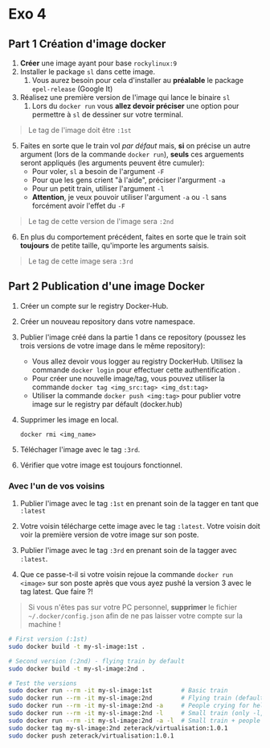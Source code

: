 # Exo 4

## Part 1 Création d'image docker

1. __Créer__ une image ayant pour base `rockylinux:9`
2. Installer le package `sl` dans cette image.
   1. Vous aurez besoin pour cela d'installer au **préalable** le package `epel-release` (Google It)
3. Réalisez une première version de l'image qui lance le binaire `sl`
   1. Lors du `docker run` vous __allez devoir préciser__ une option pour permettre à `sl` de dessiner sur votre terminal.

> Le tag de l'image doit être `:1st`

5. Faites en sorte que le train vol _par défaut_ mais, **si** on précise un autre argument (lors de la commande `docker run`), **seuls** ces arguements seront appliqués (les arguments peuvent être cumuler):
   - Pour voler, `sl` a besoin de l'argument `-F`
   - Pour que les gens crient "à l'aide", préciser l'argurment `-a`
   - Pour un petit train, utiliser l'argument `-l`
   - **Attention**, je veux pouvoir utiliser l'argument `-a` ou `-l` sans forcément avoir l'effet du `-F`

> Le tag de cette version de l'image sera `:2nd`

6. En plus du comportement précédent, faites en sorte que le train soit __toujours__ de petite taille, qu'importe les arguments saisis.

> Le tag de cette image sera `:3rd`

## Part 2 Publication d'une image Docker

1. Créer un compte sur le registry Docker-Hub.

2. Créer un nouveau repository dans votre namespace.

3. Publier l'image créé dans la partie 1 dans ce repository (poussez les trois versions de votre image dans le même repository):
   - Vous allez devoir vous logger au registry DockerHub. Utilisez la commande `docker login` pour effectuer cette authentification .
   - Pour créer une nouvelle image/tag, vous pouvez utiliser la commande `docker tag <img_src:tag> <img_dst:tag>`
   - Utiliser la commande `docker push <img:tag>` pour publier votre image sur le registry par défault (docker.hub)

4. Supprimer les image en local.

   `docker rmi <img_name>`

5. Téléchager l'image avec le tag `:3rd`.

6. Vérifier que votre image est toujours fonctionnel.

### Avec l'un de vos voisins

1. Publier l'image avec le tag `:1st` en prenant soin de la tagger en tant que `:latest`

2. Votre voisin télécharge cette image avec le tag `:latest`. Votre voisin doit voir la première version de votre image sur son poste.

3. Publier l'image avec le tag `:3rd` en prenant soin de la tagger avec `:latest`.

4. Que ce passe-t-il si votre voisin rejoue la commande `docker run <image>` sur son poste après que vous ayez pushé la version 3 avec le tag latest. Que faire ?!

> Si vous n'êtes pas sur votre PC personnel, **supprimer** le fichier `~/.docker/config.json` afin de ne pas laisser votre compte sur la machine !


``` bash
# First version (:1st)
sudo docker build -t my-sl-image:1st .

# Second version (:2nd) - flying train by default
sudo docker build -t my-sl-image:2nd .

# Test the versions
sudo docker run --rm -it my-sl-image:1st        # Basic train
sudo docker run --rm -it my-sl-image:2nd        # Flying train (default -F)
sudo docker run --rm -it my-sl-image:2nd -a     # People crying for help (only -a, no -F)
sudo docker run --rm -it my-sl-image:2nd -l     # Small train (only -l, no -F)
sudo docker run --rm -it my-sl-image:2nd -a -l  # Small train + people crying (no -F)
sudo docker tag my-sl-image:2nd zeterack/virtualisation:1.0.1
sudo docker push zeterack/virtualisation:1.0.1
```


